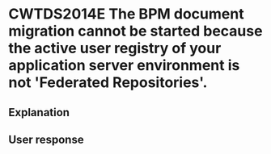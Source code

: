 # CWTDS2014E The BPM document migration cannot be started because the active user registry of your application server environment is not 'Federated Repositories'.

## Explanation

## User response